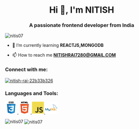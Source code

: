 <h1 align="center">Hi 👋, I'm NITISH</h1>
<h3 align="center">A passionate frontend developer from India</h3>

<p align="left"> <img src="https://komarev.com/ghpvc/?username=nitis07&label=Profile%20views&color=0e75b6&style=flat" alt="nitis07" /> </p>

- 🌱 I’m currently learning **REACTJS,MONGODB**

- 📫 How to reach me **NITISHRAI7280@GMAIL.COM**

<h3 align="left">Connect with me:</h3>
<p align="left">
<a href="https://linkedin.com/in/nitish-rai-22b33b326" target="blank"><img align="center" src="https://raw.githubusercontent.com/rahuldkjain/github-profile-readme-generator/master/src/images/icons/Social/linked-in-alt.svg" alt="nitish-rai-22b33b326" height="30" width="40" /></a>
</p>

<h3 align="left">Languages and Tools:</h3>
<p align="left"> <a href="https://www.w3schools.com/css/" target="_blank" rel="noreferrer"> <img src="https://raw.githubusercontent.com/devicons/devicon/master/icons/css3/css3-original-wordmark.svg" alt="css3" width="40" height="40"/> </a> <a href="https://www.w3.org/html/" target="_blank" rel="noreferrer"> <img src="https://raw.githubusercontent.com/devicons/devicon/master/icons/html5/html5-original-wordmark.svg" alt="html5" width="40" height="40"/> </a> <a href="https://developer.mozilla.org/en-US/docs/Web/JavaScript" target="_blank" rel="noreferrer"> <img src="https://raw.githubusercontent.com/devicons/devicon/master/icons/javascript/javascript-original.svg" alt="javascript" width="40" height="40"/> </a> <a href="https://www.mysql.com/" target="_blank" rel="noreferrer"> <img src="https://raw.githubusercontent.com/devicons/devicon/master/icons/mysql/mysql-original-wordmark.svg" alt="mysql" width="40" height="40"/> </a> </p>

<p><img align="left" src="https://github-readme-stats.vercel.app/api/top-langs?username=nitis07&show_icons=true&locale=en&layout=compact" alt="nitis07" /></p>

<p>&nbsp;<img align="center" src="https://github-readme-stats.vercel.app/api?username=nitis07&show_icons=true&locale=en" alt="nitis07" /></p>
